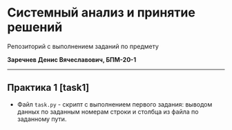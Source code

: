 # Системный анализ и принятие решений
Репозиторий с выполнением заданий по предмету

**Заречнев Денис Вячеславович, БПМ-20-1**

---
## Практика 1 [task1]
- Файл `task.py` - скрипт с выполнением первого задания: выводом данных по заданным номерам строки и столбца из файла по заданному пути.